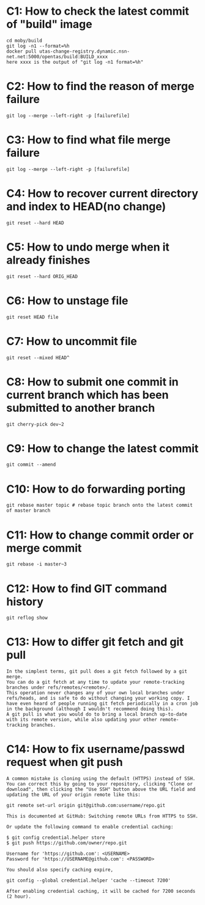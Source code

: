 # C1: How to check the latest commit of "build" image
```
cd moby/build
git log -n1 --format=%h
docker pull utas-change-registry.dynamic.nsn-net.net:5000/opentas/build:BUILD_xxxx
here xxxx is the output of "git log -n1 format=%h"
```
# C2: How to find the reason of merge failure
```
git log --merge --left-right -p [failurefile]
```
# C3: How to find what file merge failure
```
git log --merge --left-right -p [failurefile]
```
# C4: How to recover current directory and index to HEAD(no change)
```
git reset --hard HEAD
```
# C5: How to undo merge when it already finishes
```
git reset --hard ORIG_HEAD
```
# C6: How to unstage file
```
git reset HEAD file
```
# C7: How to uncommit file
```
git reset --mixed HEAD^
```
# C8: How to submit one commit in current branch which has been submitted to another branch
```
git cherry-pick dev~2
```
# C9: How to change the latest commit
```
git commit --amend
```
# C10: How to do forwarding porting
```
git rebase master topic # rebase topic branch onto the latest commit of master branch
```
# C11: How to change commit order or merge commit
```
git rebase -i master~3
```
# C12: How to find GIT command history
```
git reflog show
```
# C13: How to differ git fetch and git pull
```
In the simplest terms, git pull does a git fetch followed by a git merge.
You can do a git fetch at any time to update your remote-tracking branches under refs/remotes/<remote>/.
This operation never changes any of your own local branches under refs/heads, and is safe to do without changing your working copy. I have even heard of people running git fetch periodically in a cron job in the background (although I wouldn't recommend doing this).
A git pull is what you would do to bring a local branch up-to-date with its remote version, while also updating your other remote-tracking branches.
```
# C14: How to fix username/passwd request when git push
```
A common mistake is cloning using the default (HTTPS) instead of SSH. You can correct this by going to your repository, clicking "Clone or download", then clicking the "Use SSH" button above the URL field and updating the URL of your origin remote like this:

git remote set-url origin git@github.com:username/repo.git

This is documented at GitHub: Switching remote URLs from HTTPS to SSH.

Or update the following command to enable credential caching:

$ git config credential.helper store
$ git push https://github.com/owner/repo.git

Username for 'https://github.com': <USERNAME>
Password for 'https://USERNAME@github.com': <PASSWORD>

You should also specify caching expire,

git config --global credential.helper 'cache --timeout 7200'

After enabling credential caching, it will be cached for 7200 seconds (2 hour).
```
